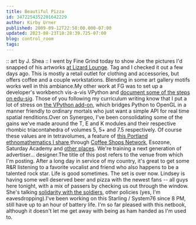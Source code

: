 ```yaml
---
title: Beautiful Pizza
id: 3472254352201642229
author: Kirby Urner
published: 2009-09-12T22:58:00.000-07:00
updated: 2023-08-23T10:28:39.725-07:00
blog: control_room
tags: 
---
```


[](https://www.flickr.com/photos/kirbyurner/albums/72157622228719807)

:: art by J. Shea ::
I went by Fine Grind today to show Joe the pictures I'd snapped of his artworks [at Lizard Lounge](http://www.lizardloungepdx.com/).  Tag and I checked it out a few days ago.  This is mostly a retail outlet for clothing and accessories, but offers coffee and a couple workstations.  Blending in some art gallery motifs works well in this ambiance.My other work at FG was to set up a developer's workbench vis-a-vis VPython and [document some of the steps on edu-sig](http://mail.python.org/pipermail/edu-sig/2009-September/009530.html).  Those of you following my curriculum writing know that I put a lot of stress on [the VPython add-on](http://www.vpython.org/), which bridges Python to OpenGL in a manner friendly to ordinary mortals who just want a simple API for real time spatial renditions.Over on Synergeo, I've been consolidating some of the gains we've made around the T, E and K modules and their respective rhombic triacontahedra of volumes 5, 5+ and 7.5 respectively.  Of course these values are in tetravolumes, a feature of [this Portland ethnomathematics I share ](http://mybizmo.blogspot.com/2006/07/practicing-multiculturalism.html)through [Coffee Shops Network](http://coffeeshopsnet.blogspot.com/), Esozone, Saturday Academy and [other places](http://worldgame.blogspot.com/2009/08/education-planning.html).  We're training a next generation of advertiser... designer.The title of this post refers to the venue from which I'm posting.  After a long day in service of my country, it's great to get some R&R listening to a favorite vocalist and friend who also happens to be a talented rock star.  Life is good sometimes.  The set is over now.  Lindsey is having some well deserved beer and pizza with the newest fans -- all guys here tonight, with a mix of passers by checking us out through the window.  She's talking [solidarity with the soldiers](http://worldgame.blogspot.com/2009/01/repatriation.html), other policies (yes, I'm eavesdropping).I've been working on this Starling / System76 since 8 PM, still have up to an hour of battery life.  I'm so far pleased with this netbook, although it doesn't let me get away with being as ham handed as I'm used to.